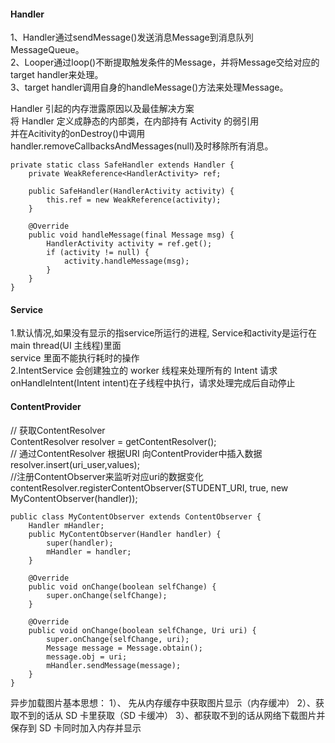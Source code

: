 #### Handler
1、Handler通过sendMessage()发送消息Message到消息队列MessageQueue。  
2、Looper通过loop()不断提取触发条件的Message，并将Message交给对应的target handler来处理。  
3、target handler调用自身的handleMessage()方法来处理Message。

Handler 引起的内存泄露原因以及最佳解决方案  
将 Handler 定义成静态的内部类，在内部持有 Activity 的弱引用  
并在Acitivity的onDestroy()中调用handler.removeCallbacksAndMessages(null)及时移除所有消息。  
  
```  
private static class SafeHandler extends Handler {  
    private WeakReference<HandlerActivity> ref;

    public SafeHandler(HandlerActivity activity) {
        this.ref = new WeakReference(activity);
    }

    @Override
    public void handleMessage(final Message msg) {
        HandlerActivity activity = ref.get();
        if (activity != null) {
            activity.handleMessage(msg);
        }
    }
}
```
#### Service
1.默认情况,如果没有显示的指service所运行的进程, Service和activity是运行在main thread(UI 主线程)里面   
service 里面不能执行耗时的操作    
2.IntentService 会创建独立的 worker 线程来处理所有的 Intent 请求   
onHandleIntent(Intent intent)在子线程中执行，请求处理完成后自动停止   
#### ContentProvider   
// 获取ContentResolver   
ContentResolver resolver =  getContentResolver();   
// 通过ContentResolver 根据URI 向ContentProvider中插入数据    
resolver.insert(uri_user,values);   
//注册ContentObserver来监听对应uri的数据变化   
contentResolver.registerContentObserver(STUDENT_URI, true, new MyContentObserver(handler));   
```
public class MyContentObserver extends ContentObserver {
    Handler mHandler;
    public MyContentObserver(Handler handler) {
        super(handler);
        mHandler = handler;
    }

    @Override
    public void onChange(boolean selfChange) {
        super.onChange(selfChange);
    }

    @Override
    public void onChange(boolean selfChange, Uri uri) {
        super.onChange(selfChange, uri);
        Message message = Message.obtain();
        message.obj = uri;
        mHandler.sendMessage(message);
    }
}
```   
异步加载图片基本思想： 1）、 先从内存缓存中获取图片显示（内存缓冲） 2）、获取不到的话从 SD 卡里获取（SD 卡缓冲） 3）、都获取不到的话从网络下载图片并保存到 SD 卡同时加入内存并显示      

